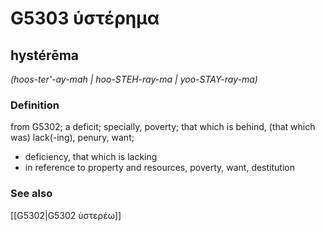 # G5303 ὑστέρημα

## hystérēma

_(hoos-ter'-ay-mah | hoo-STEH-ray-ma | yoo-STAY-ray-ma)_

### Definition

from G5302; a deficit; specially, poverty; that which is behind, (that which was) lack(-ing), penury, want; 

- deficiency, that which is lacking
- in reference to property and resources, poverty, want, destitution

### See also

[[G5302|G5302 ὑστερέω]]
